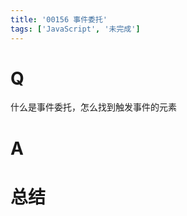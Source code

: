 ```yaml
---
title: '00156 事件委托'
tags: ['JavaScript', '未完成']
---
```


# Q

什么是事件委托，怎么找到触发事件的元素

# A



# 总结



<script>
  function func() {

  }
  
</script>